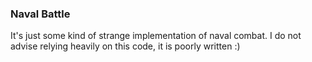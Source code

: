### Naval Battle
It's just some kind of strange implementation of naval combat. I do not advise relying heavily on this code, it is poorly written :)
